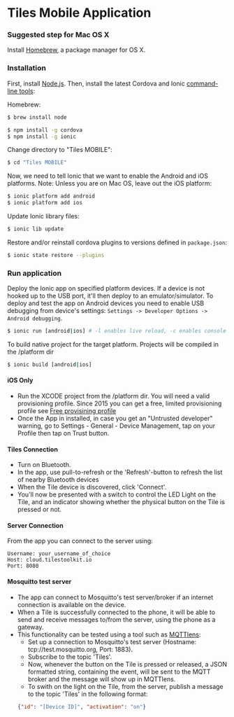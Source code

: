 # Tiles Mobile Application

### Suggested step for Mac OS X

Install [Homebrew](http://brew.sh), a package manager for OS X.

### Installation

First, install [Node.js](http://nodejs.org/). Then, install the latest Cordova and Ionic [command-line tools](https://www.npmjs.com/package/ionic):

Homebrew:
```sh
$ brew install node
```

```sh
$ npm install -g cordova
$ npm install -g ionic
```

Change directory to "Tiles MOBILE":
```sh
$ cd "Tiles MOBILE"
```

Now, we need to tell Ionic that we want to enable the Android and iOS platforms. Note: Unless you are on Mac OS, leave out the iOS platform:
```sh
$ ionic platform add android
$ ionic platform add ios
```

Update Ionic library files:
```sh
$ ionic lib update
```

Restore and/or reinstall cordova plugins to versions defined in ``package.json``:
```sh
$ ionic state restore --plugins
```

### Run application
Deploy the Ionic app on specified platform devices. If a device is not hooked up to the USB port, it'll then deploy to an emulator/simulator.
To deploy and test the app on Android devices you need to enable USB debugging from device's settings: ``Settings -> Developer Options -> Android debugging``.

```sh
$ ionic run [android|ios] # -l enables live reload, -c enables console log
```
To build native project for the target platform. Projects will be compiled in the /platform dir
```sh
$ ionic build [android|ios]
```

#### iOS Only
- Run the XCODE project from the /platform dir. You will need a valid provisioning profile. Since 2015 you can get a free, limited provisioning profile see [Free provisining profile](https://developer.xamarin.com/guides/ios/getting_started/installation/device_provisioning/free-provisioning/)
- Once the App in installed, in case you get an "Untrusted developer" warning, go to Settings - General - Device Management, tap on your Profile then tap on Trust button.

#### Tiles Connection
- Turn on Bluetooth.
- In the app, use pull-to-refresh or the 'Refresh'-button to refresh the list of nearby Bluetooth devices
- When the Tile device is discovered, click 'Connect'.
- You'll now be presented with a switch to control the LED Light on the Tile, and an indicator showing whether the physical button on the Tile is pressed or not.

#### Server Connection
From the app you can connect to the server using:

```
Username: your_username_of_choice
Host: cloud.tilestoolkit.io
Port: 8080
```

#### Mosquitto test server
- The app can connect to Mosquitto's test server/broker if an internet connection is available on the device.
- When a Tile is successfully connected to the phone, it will be able to send and receive messages to/from the server, using the phone as a gateway.
- This functionality can be tested using a tool such as [MQTTlens](https://chrome.google.com/webstore/detail/mqttlens/hemojaaeigabkbcookmlgmdigohjobjm):
  - Set up a connection to Mosquitto's test server (Hostname: tcp://test.mosquitto.org, Port: 1883).
  - Subscribe to the topic 'Tiles'.
  - Now, whenever the button on the Tile is pressed or released, a JSON formatted string, containing the event, will be sent to the MQTT broker and the message will show up in MQTTlens.
  - To swith on the light on the Tile, from the server, publish a message to the topic 'Tiles' in the following format: 
  ```json
  {"id": "[Device ID]", "activation": "on"}
  ```
